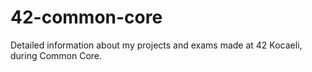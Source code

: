 # 42-common-core
Detailed information about my projects and exams made at 42 Kocaeli, during Common Core.
